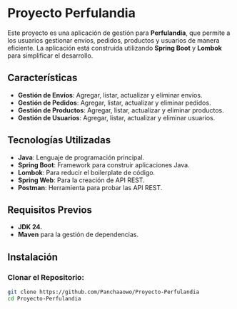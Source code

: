 # Proyecto Perfulandia

Este proyecto es una aplicación de gestión para **Perfulandia**, que permite a los usuarios gestionar envíos, pedidos, productos y usuarios de manera eficiente. La aplicación está construida utilizando **Spring Boot** y **Lombok** para simplificar el desarrollo.

## Características

- **Gestión de Envíos**: Agregar, listar, actualizar y eliminar envíos.
- **Gestión de Pedidos**: Agregar, listar, actualizar y eliminar pedidos.
- **Gestión de Productos**: Agregar, listar, actualizar y eliminar productos.
- **Gestión de Usuarios**: Agregar, listar, actualizar y eliminar usuarios.

## Tecnologías Utilizadas

- **Java**: Lenguaje de programación principal.
- **Spring Boot**: Framework para construir aplicaciones Java.
- **Lombok**: Para reducir el boilerplate de código.
- **Spring Web**: Para la creación de API REST.
- **Postman**: Herramienta para probar las API REST.

## Requisitos Previos

- **JDK 24.**
- **Maven** para la gestión de dependencias.

## Instalación

### Clonar el Repositorio:

```bash
git clone https://github.com/Panchaaowo/Proyecto-Perfulandia
cd Proyecto-Perfulandia

